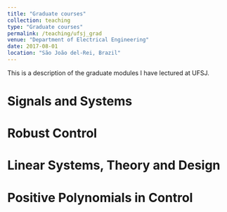 ```yaml
---
title: "Graduate courses"
collection: teaching
type: "Graduate courses"
permalink: /teaching/ufsj_grad
venue: "Department of Electrical Engineering"
date: 2017-08-01
location: "São João del-Rei, Brazil"
---
```


This is a description of the graduate modules I have lectured at UFSJ.

Signals and Systems
======

Robust Control
======

Linear Systems, Theory and Design
======


Positive Polynomials in Control
======
